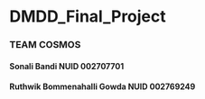 # DMDD_Final_Project

### TEAM COSMOS

#### Sonali Bandi                          NUID 002707701
#### Ruthwik Bommenahalli Gowda            NUID 002769249



